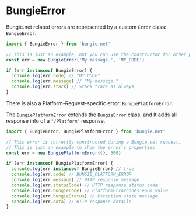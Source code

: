 # BungieError

Bungie.net related errors are represented by a custom `Error` class: `BungieError`.

```javascript
import { BungieError } from 'bungie.net'

// This is just an example, but you can use the constructor for other purposes.
const err = new BungieError('My message.', 'MY_CODE')

if (err instanceof BungieError) {
  console.log(err.code) // "MY_CODE"
  console.log(err.message) // "My message."
  console.log(err.stack) // Stack trace as always
}
```

There is also a Platform-Request-specific error: `BungiePlatformError`.

The `BungiePlatformError` extends the `BungieError` class, and It adds all response info of a `"/Platform"` response.

```javascript
import { BungieError, BungiePlatformError } from 'bungie.net'

// This error is correctly constructed during a Bungie.net request.
// This is just an example to show the error's properties.
const err = new BungiePlatformError({}, 500)

if (err instanceof BungiePlatformError) {
  console.log(err instanceof BungieError) // true
  console.log(err.code) // BUNGIE_PLATFORM_ERROR
  console.log(err.message) // HTTP response message
  console.log(err.statusCode) // HTTP response status code
  console.log(err.bungieCode) // PlatformErrorCodes enum value
  console.log(err.bungieStatus) // Exception state message
  console.log(err.data) // HTTP response details
}
```
